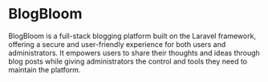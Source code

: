 # BlogBloom
BlogBloom is a full-stack blogging platform built on the Laravel framework, offering a secure and user-friendly experience for both users and administrators. It empowers users to share their thoughts and ideas through blog posts while giving administrators the control and tools they need to maintain the platform.


